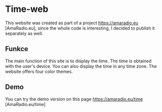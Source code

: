 # Time-web

This website was created as part of a project https://amaradio.eu [AmaRadio.eu], since the whole code is interesting, I decided to publish it separately as well.

## Funkce

The main function of this site is to display the time. The time is obtained with the user's device. You can also display the time in any time zone. The website offers four color themes.

## Demo

You can try the demo version on this page https://amaradio.eu/time [AmaRadio.eu/time]